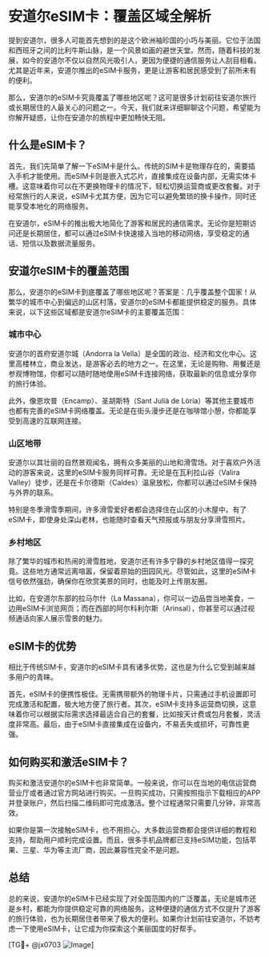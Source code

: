 # 安道尔eSIM卡：覆盖区域全解析

提到安道尔，很多人可能首先想到的是这个欧洲袖珍国的小巧与美丽。它位于法国和西班牙之间的比利牛斯山脉，是一个风景如画的避世天堂。然而，随着科技的发展，如今的安道尔不仅以自然风光吸引人，更因为便捷的通信服务让人刮目相看。尤其是近年来，安道尔推出的eSIM卡服务，更是让游客和居民感受到了前所未有的便利。

那么，安道尔的eSIM卡究竟覆盖了哪些地区呢？这可是很多计划前往安道尔旅行或长期居住的人最关心的问题之一。今天，我们就来详细聊聊这个问题，希望能为你解开疑惑，让你在安道尔的旅程中更加畅快无阻。

## 什么是eSIM卡？

首先，我们先简单了解一下eSIM卡是什么。传统的SIM卡是物理存在的，需要插入手机才能使用。而eSIM卡则是嵌入式芯片，直接集成在设备内部，无需实体卡槽。这意味着你可以在不更换物理卡的情况下，轻松切换运营商或更改套餐。对于经常旅行的人来说，eSIM卡尤其方便，因为它可以避免繁琐的换卡操作，同时还能享受本地化的网络服务。

在安道尔，eSIM卡的推出极大地简化了游客和居民的通信需求。无论你是短期访问还是长期居住，都可以通过eSIM卡快速接入当地的移动网络，享受稳定的通话、短信以及数据流量服务。

## 安道尔eSIM卡的覆盖范围

那么，安道尔的eSIM卡到底覆盖了哪些地区呢？答案是：几乎覆盖整个国家！从繁华的城市中心到偏远的山区村落，安道尔的eSIM卡都能提供稳定的服务。具体来说，以下这些区域都是安道尔eSIM卡的主要覆盖范围：

### 城市中心

安道尔的首府安道尔城（Andorra la Vella）是全国的政治、经济和文化中心。这里高楼林立，商业发达，是游客必去的地方之一。在这里，无论是购物、用餐还是参观博物馆，你都可以随时随地使用eSIM卡连接网络，获取最新的信息或分享你的旅行体验。

此外，像恩坎普（Encamp）、圣胡斯特（Sant Julià de Lòria）等其他主要城市也都有完善的eSIM卡网络覆盖。无论是在街头漫步还是在咖啡馆小憩，你都能享受到高速的互联网连接。

### 山区地带

安道尔以其壮丽的自然景观闻名，拥有众多美丽的山地和滑雪场。对于喜欢户外活动的游客来说，这里的eSIM卡服务同样可靠。无论是在瓦利拉山谷（Valira Valley）徒步，还是在卡尔德斯（Caldes）温泉放松，你都可以通过eSIM卡保持与外界的联系。

特别是冬季滑雪季期间，许多滑雪爱好者都会选择住在山区的小木屋中。有了eSIM卡，即使身处深山老林，也能随时查看天气预报或与朋友分享滑雪照片。

### 乡村地区

除了繁华的城市和热闹的滑雪胜地，安道尔还有许多宁静的乡村地区值得一探究竟。这些地方通常远离喧嚣，保留着原始的田园风光。尽管如此，这里的eSIM卡信号依然强劲，确保你在欣赏美景的同时，也能及时上传朋友圈。

比如，在安道尔东部的拉马尔什（La Massana），你可以一边品尝当地美食，一边用eSIM卡浏览网页；而在西部的阿尔科利尔斯（Arinsal），你甚至可以通过视频通话向家人展示雪景的魅力。

## eSIM卡的优势

相比于传统SIM卡，安道尔的eSIM卡具有诸多优势，这也是为什么它受到越来越多用户的青睐。

首先，eSIM卡的便携性极佳。无需携带额外的物理卡片，只需通过手机设置即可完成激活和配置，极大地方便了旅行者。其次，eSIM卡支持多运营商切换，这意味着你可以根据实际需求选择最适合自己的套餐，比如按天计费或包月套餐，灵活度非常高。最后，由于eSIM卡直接集成在设备内，不易丢失或损坏，可靠性更强。

## 如何购买和激活eSIM卡？

购买和激活安道尔的eSIM卡也非常简单。一般来说，你可以在当地的电信运营商营业厅或者通过官方网站进行购买。一旦购买成功，只需按照指示下载相应的APP并登录账户，然后扫描二维码即可完成激活。整个过程通常只需要几分钟，非常高效。

如果你是第一次接触eSIM卡，也不用担心。大多数运营商都会提供详细的教程和支持，帮助用户顺利完成设置。而且，很多手机品牌都已支持eSIM功能，包括苹果、三星、华为等主流厂商，因此兼容性完全不是问题。

## 总结

总的来说，安道尔的eSIM卡已经实现了对全国范围内的广泛覆盖，无论是城市还是乡村，都能为你提供稳定可靠的网络服务。这种便捷的通信方式不仅提升了游客的旅行体验，也为长期居住者带来了极大的便利。如果你计划前往安道尔，不妨考虑一下使用eSIM卡，让它成为你探索这个美丽国度的好帮手。

[TG💪+ @jx0703 ![Image](https://github.com/user-attachments/assets/dbca1d08-cadb-493c-b0ec-ad6f7a83f270)]